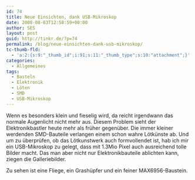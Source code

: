 ```yaml
---
id: 74
title: Neue Einsichten, dank USB-Mikroskop
date: 2008-08-03T12:58:59+00:00
author: SES
layout: post
guid: http://tinkr.de/?p=74
permalink: /blog/neue-einsichten-dank-usb-mikroskop/
tc-thumb-fld:
  - 'a:2:{s:9:"_thumb_id";i:91;s:11:"_thumb_type";s:10:"attachment";}'
categories:
  - Allgemeines
tags:
  - Basteln
  - Elektronik
  - Löten
  - SMD
  - USB-Mikroskop
---
```


Wenn es besonders klein und fieselig wird, da reicht irgendwann das normale Augenlicht nicht mehr aus. Diesem Problem sieht der Elektronikbastler heute mehr als früher gegenüber. Die immer kleiner werdenden SMD-Bauteile verlangen einem schon wahre Lötkünste ab. Und um zu überprüfen, ob das Lötkunstwerk auch formvollendet ist, hab ich mir ein USB-Mikroskop zu gelegt, dass mit 1.3Mio Pixel auch ausreichend tolle Bilder macht.
Das man aber nicht nur Elektronikbauteile ablichten kann, ziegen die Galleriebilder.

Zu sehen ist eine Fliege, ein Grashüpfer und ein feiner MAX6956-Baustein.

<div id='gallery-1' class='gallery galleryid-74 gallery-columns-3 gallery-size-thumbnail'>
  <dl class='gallery-item'>
    <dt class='gallery-icon '>
      <a href='http://tinkr.de/blog/neue-einsichten-dank-usb-mikroskop/grashuepfer2/'><img width="1" height="1" src="http://tinkrde.test.mug.im/wp-content/uploads/sites/7/2008/08/grashuepfer2.png" class="attachment-thumbnail size-thumbnail" alt="" loading="lazy" /></a>
    </dt>
  </dl>

  <dl class='gallery-item'>
    <dt class='gallery-icon '>
      <a href='http://tinkr.de/blog/neue-einsichten-dank-usb-mikroskop/grashuepfer3/'><img width="1" height="1" src="http://tinkrde.test.mug.im/wp-content/uploads/sites/7/2008/08/grashuepfer3.png" class="attachment-thumbnail size-thumbnail" alt="" loading="lazy" /></a>
    </dt>
  </dl>

  <dl class='gallery-item'>
    <dt class='gallery-icon '>
      <a href='http://tinkr.de/blog/neue-einsichten-dank-usb-mikroskop/grashuepfer4/'><img width="1" height="1" src="http://tinkrde.test.mug.im/wp-content/uploads/sites/7/2008/08/grashuepfer4.png" class="attachment-thumbnail size-thumbnail" alt="" loading="lazy" /></a>
    </dt>
  </dl>

  <br style="clear: both" />

  <dl class='gallery-item'>
    <dt class='gallery-icon '>
      <a href='http://tinkr.de/blog/neue-einsichten-dank-usb-mikroskop/grashuepfer5/'><img width="1" height="1" src="http://tinkrde.test.mug.im/wp-content/uploads/sites/7/2008/08/grashuepfer5.png" class="attachment-thumbnail size-thumbnail" alt="" loading="lazy" /></a>
    </dt>
  </dl>

  <dl class='gallery-item'>
    <dt class='gallery-icon '>
      <a href='http://tinkr.de/blog/neue-einsichten-dank-usb-mikroskop/ic1/'><img width="1" height="1" src="http://tinkrde.test.mug.im/wp-content/uploads/sites/7/2008/08/ic1.png" class="attachment-thumbnail size-thumbnail" alt="" loading="lazy" /></a>
    </dt>
  </dl>

  <dl class='gallery-item'>
    <dt class='gallery-icon '>
      <a href='http://tinkr.de/blog/neue-einsichten-dank-usb-mikroskop/ic2/'><img width="1" height="1" src="http://tinkrde.test.mug.im/wp-content/uploads/sites/7/2008/08/ic2.png" class="attachment-thumbnail size-thumbnail" alt="" loading="lazy" /></a>
    </dt>
  </dl>

  <br style="clear: both" />

  <dl class='gallery-item'>
    <dt class='gallery-icon '>
      <a href='http://tinkr.de/blog/neue-einsichten-dank-usb-mikroskop/fliege/'><img width="1" height="1" src="http://tinkrde.test.mug.im/wp-content/uploads/sites/7/2008/08/fliege.png" class="attachment-thumbnail size-thumbnail" alt="" loading="lazy" /></a>
    </dt>
  </dl>

  <br style='clear: both' />
</div>
